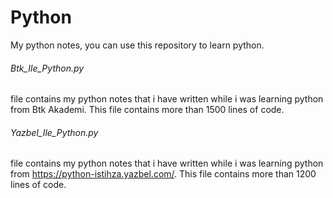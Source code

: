 # Python
My python notes, you can use this repository to learn python.

###### Btk_Ile_Python.py
file contains my python notes that i have written while i was learning python from Btk Akademi. This file contains more than 1500 lines of code.

###### Yazbel_Ile_Python.py
file contains my python notes that i have written while i was learning python from https://python-istihza.yazbel.com/. This file contains more than 1200 lines of code.

